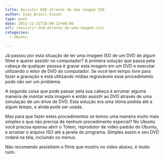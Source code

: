 ```yaml
---
title: Assistir DVD através de uma imagem ISO
author: Ivan Brasil Fuzzer
type: post
date: 2011-11-21T10:00:13+00:00
url: /assistir-dvd-atraves-de-uma-imagem-iso/
categories:
  - Ubuntu

---
```

Já passou por esta situação de ter uma imagem ISO de um DVD de algum filme e querer assistir no computador? A primeira solução que passa pela cabeça de qualquer pessoa é gravar esta imagem em um DVD e executar utilizando o leitor de DVD do computador. Se você tem tempo livre para fazer a gravação e está utilizando mídias regraváveis esse procedimento pode não ser um problema.

A segunda coisa que pode passar pela sua cabeça é arrumar alguma maneira de montar esta imagem e então assistir ao DVD através de uma simulação de um drive de DVD. Esta solução era uma ótima pedida até a algum tempo, e ainda pode ser usada.

Mas para que fazer estes procedimentos se temos uma maneira muito mais simples e que não precisa de nenhum procedimento especial? No Ubuntu você precisa epenas abrir o Totem, reprodutor de vídeo padrão do Ubuntu, e arrastar o arquivo ISO até a janela do programa. Simples assim e seu DVD rodará na tela, incluindo os menus.

Não recomendo assistirem o filme que mostro no vídeo abaixo, é muito ruim.

<p style="text-align: center;">
</p>